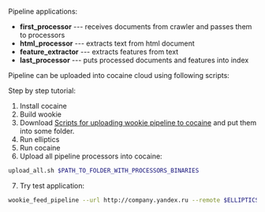 Pipeline applications:

* **first_processor** --- receives documents from crawler and passes them to processors
* **html_processor** --- extracts text from html document
* **feature_extractor** --- extracts features from text
* **last_processor** --- puts processed documents and features into index

Pipeline can be uploaded into cocaine cloud using following scripts:

Step by step tutorial:

1. Install cocaine
2. Build wookie
3. Download [Scripts for uploading wookie pipeline to cocaine](https://gist.github.com/IIoTeP9HuY/d32694581e1247221351) and put them into some folder.
4. Run elliptics
5. Run cocaine
6. Upload all pipeline processors into cocaine:
```bash
upload_all.sh $PATH_TO_FOLDER_WITH_PROCESSORS_BINARIES
```
7. Try test application:
```bash
wookie_feed_pipeline --url http://company.yandex.ru --remote $ELLIPTICS_REMOTE
```

